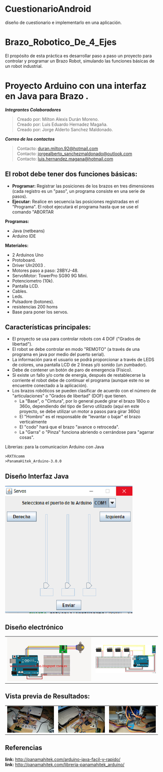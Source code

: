 # CuestionarioAndroid
diseño de cuestionario e implementarlo en una aplicación.

# Brazo_Robotico_De_4_Ejes
El propósito de esta práctica es desarrollar paso a paso un proyecto para controlar y programar un Brazo Robot, simulando las funciones básicas de un robot industrial. 

# Proyecto Arduino con una interfaz en Java para Brazo .

***Integrantes Colaboradores***
>Creado por: Milton Alexis Durán Moreno.<br />
>Creado por: Luis Eduardo Hernadez Magaña.<br />
>Creado por: Jorge Alderto Sanchez Maldonado.<br />

***Correo de los contactos***
>Contacto: duran.milton.92@hotmail.com<br />
>Contacto: jorgealberto_sanchezmaldonado@outlook.com <br />
>Contacto: luis.hernandez.magana@hotmail.com<br />

## El robot debe tener dos funciones básicas:
- **Programar:** Registrar las posiciones de los brazos en tres dimensiones (cada registro es un "paso", un programa consiste en una serie de pasos). 
- **Ejecutar:** Realice en secuencia las posiciones registradas en el "Programa". El robot ejecutará el programa hasta que se use el comando "ABORTAR

**Programas:**
- Java (netbeans)
- Arduino IDE

**Materiales:**
- 2 Arduinos Uno
- Protoboard.
- Driver Uln2003 .
- Motores paso a paso: 28BYJ-48.
- ServoMotor: TowerPro SG90 9G Mini.
- Potenciometro (10k).
- Pantalla LCD.
- Cables.
- Leds.
- Pulsadore (botones).
- resistencias 200 homs
- Base para poner los servos.

## Características principales: 
 - El proyecto se usa para controlar robots con  4 DOF ("Grados de libertad").
 - El robot se debe controlar en modo "REMOTO" (a través de una programa en java por medio del puerto serial).
 - La información para el usuario se podrá proporcionar a través de LEDS de colores, una pantalla LCD de 2 líneas y/ó sonido (un zumbador).
 - Debe de contener un botón de paro de emergencia (Físico).     
 - Si existe un fallo y/o corte de energía, después de restablecerse la corriente el robot debe de continuar el programa (aunque este no se encuentre conectado a la aplicación).
 - Los brazos robóticos se pueden clasificar de acuerdo con el número de "articulaciones" o "Grados de libertad" (DOF) que tienen.             
     - La "Base", o "Cintura", por lo general puede girar el brazo 180o o 360o, dependiendo del   tipo de Servo utilizado (aquí en este proyecto, se debe utilizar un motor a pasos para girar 360o)
     - El "Hombro" es el responsable de "levantar o bajar" el brazo verticalmente 
     - El "codo" hará que el brazo "avance o retroceda".
     - La "Garra" o "Pinza" funciona abriendo o cerrándose para "agarrar cosas". 

Librerias: para la comunicacion Arduino con Java

    >RXTXcomm
    >PanamaHitek_Arduino-3.0.0

## Diseño Interfaz Java
![alt tag](https://github.com/MiltonDM/Brazo_Robotico_De_4_Ejes/blob/master/Imagenes/interfaz.png)

## Diseño electrónico
<table>
<tr>
<td><img src=https://github.com/MiltonDM/Brazo_Robotico_De_4_Ejes/blob/master/Imagenes/Motor%2028BYJ-48.jpg></td>
<td><img src=https://github.com/MiltonDM/Brazo_Robotico_De_4_Ejes/blob/master/Imagenes/Servos.jpg></td>
</tr>
</table>

## Vista previa de Resultados:
<table>
<tr>
<td><img src=https://github.com/MiltonDM/Brazo_Robotico_De_4_Ejes/blob/master/Imagenes/muestra_1.jpg></td>
<td><img src=https://github.com/MiltonDM/Brazo_Robotico_De_4_Ejes/blob/master/Imagenes/muestra_2.jpg></td>
<td><img src=https://github.com/MiltonDM/Brazo_Robotico_De_4_Ejes/blob/master/Imagenes/32651591_2206281489397157_2244328842627907584_n.jpg></td>
</tr>
</table>

## Referencias
**link:** http://panamahitek.com/arduino-java-facil-y-rapido/<br />
**link:** http://panamahitek.com/libreria-panamahitek_arduino/<br />

